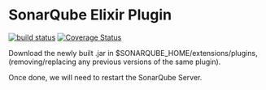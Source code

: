 SonarQube Elixir Plugin
===========
[![build status](https://travis-ci.org/arthepsy/sonar-elixir.svg?branch=master)](https://travis-ci.org/arthepsy/sonar-elixir/)
[![Coverage Status](https://coveralls.io/repos/arthepsy/sonar-elixir/badge.svg?branch=master)](https://coveralls.io/r/arthepsy/sonar-elixir?branch=master)


Download the newly built .jar in $SONARQUBE_HOME/extensions/plugins, (removing/replacing any previous versions of the same plugin).

Once done, we will need to restart the SonarQube Server.

